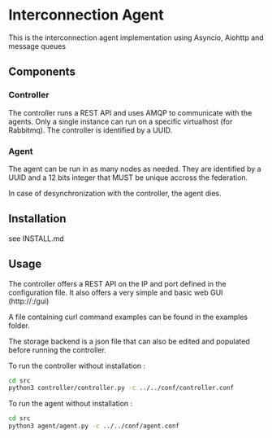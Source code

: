 # Interconnection Agent

This is the interconnection agent implementation using Asyncio, Aiohttp and 
message queues

## Components

### Controller

The controller runs a REST API and uses AMQP to communicate with the agents. 
Only a single instance can run on a specific virtualhost (for Rabbitmq). The 
controller is identified by a UUID.

### Agent

The agent can be run in as many nodes as needed. They are identified by a UUID
and a 12 bits integer that MUST be unique accross the federation.

In case of desynchronization with the controller, the agent dies.

## Installation

see INSTALL.md

## Usage

The controller offers a REST API on the IP and port defined in the configuration
file. It also offers a very simple and basic web GUI (http://<ip>:<port>/gui)

A file containing curl command examples can be found in the examples folder.

The storage backend is a json file that can also be edited and populated before
running the controller.

To run the controller without installation :

```sh
cd src
python3 controller/controller.py -c ../../conf/controller.conf 
```

To run the agent without installation :

```sh
cd src
python3 agent/agent.py -c ../../conf/agent.conf 
```